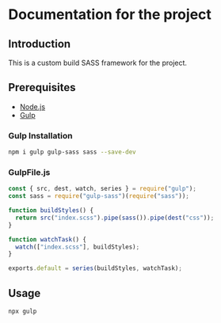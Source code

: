 # Documentation for the project

## Introduction

This is a custom build SASS framework for the project.

## Prerequisites

- [Node.js](https://nodejs.org/en/)
- [Gulp](https://gulpjs.com/)

### Gulp Installation

```bash
npm i gulp gulp-sass sass --save-dev
```

### GulpFile.js

```javascript
const { src, dest, watch, series } = require("gulp");
const sass = require("gulp-sass")(require("sass"));

function buildStyles() {
  return src("index.scss").pipe(sass()).pipe(dest("css"));
}

function watchTask() {
  watch(["index.scss"], buildStyles);
}

exports.default = series(buildStyles, watchTask);
```

## Usage

```bash
npx gulp
```
